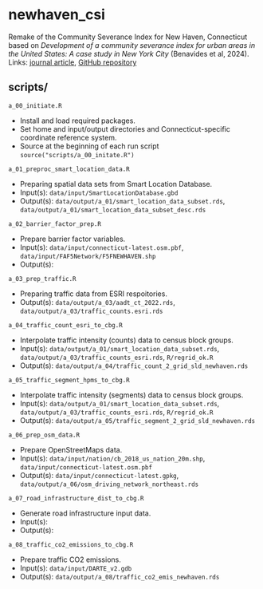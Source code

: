 # newhaven_csi
Remake of the Community Severance Index for New Haven, Connecticut based on *Development of a community severance index for urban areas in the United States: A case study in New York City* (Benavides et al, 2024).
Links: [journal article](https://www.sciencedirect.com/science/article/pii/S0160412024001120?ref=pdf_download&fr=RR-2&rr=9387bb57b9c37f56), [GitHub repository](https://github.com/jaime-benavides/community_severance_nyc?tab=readme-ov-file)

## scripts/
`a_00_initiate.R`
- Install and load required packages.
- Set home and input/output directories and Connecticut-specific coordinate reference system.
- Source at the beginning of each run script `source("scripts/a_00_initate.R")`

`a_01_preproc_smart_location_data.R`
- Preparing spatial data sets from Smart Location Database.
- Input(s): `data/input/SmartLocationDatabase.gbd`
- Output(s): `data/output/a_01/smart_location_data_subset.rds`, `data/output/a_01/smart_location_data_subset_desc.rds`

`a_02_barrier_factor_prep.R`
- Prepare barrier factor variables.
- Input(s): `data/input/connecticut-latest.osm.pbf`, `data/input/FAF5Network/F5FNEWHAVEN.shp`
- Output(s): 

`a_03_prep_traffic.R`
- Preparing traffic data from ESRI respoitories.
- Output(s): `data/output/a_03/aadt_ct_2022.rds`, `data/output/a_03/traffic_counts.esri.rds`

`a_04_traffic_count_esri_to_cbg.R`
- Interpolate traffic intensity (counts) data to census block groups.
- Input(s): `data/output/a_01/smart_location_data_subset.rds`, `data/output/a_03/traffic_counts_esri.rds`, `R/regrid_ok.R`
- Output(s): `data/output/a_04/traffic_count_2_grid_sld_newhaven.rds`

`a_05_traffic_segment_hpms_to_cbg.R`
- Interpolate traffic intensity (segments) data to census block groups.
- Input(s): `data/output/a_01/smart_location_data_subset.rds`, `data/output/a_03/traffic_counts_esri.rds`, `R/regrid_ok.R`
- Output(s): `data/output/a_05/traffic_segment_2_grid_sld_newhaven.rds`

`a_06_prep_osm_data.R`
- Prepare OpenStreetMaps data.
- Input(s): `data/input/nation/cb_2018_us_nation_20m.shp`, `data/input/connecticut-latest.osm.pbf`
- Output(s): `data/input/connecticut-latest.gpkg`, `data/output/a_06/osm_driving_network_northeast.rds`

`a_07_road_infrastructure_dist_to_cbg.R`
- Generate road infrastructure input data.
- Input(s):
- Output(s):

`a_08_traffic_co2_emissions_to_cbg.R`
- Prepare traffic CO2 emissions.
- Input(s): `data/input/DARTE_v2.gdb`
- Output(s): `data/output/a_08/traffic_co2_emis_newhaven.rds`
